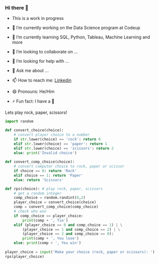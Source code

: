 ### Hi there 👋

- This is a work in progress

- 🔭 I’m currently working on the Data Science program at Codeup
- 🌱 I’m currently learning SQL, Python, Tableau, Machine Learning and more
- 👯 I’m looking to collaborate on ...
- 🤔 I’m looking for help with ...
- 💬 Ask me about ...
- 📫 How to reach me: [Linkedin](https://www.linkedin.com/in/adam-harris87/)
- 😄 Pronouns: He/Him
- ⚡ Fun fact: I have a 🐶

Lets play rock, paper, scissors!

```python
import random

def convert_choice(choice):
    # convert player choice to a number
    if str.lower(choice) == 'rock': return 0
    elif str.lower(choice) == 'paper': return 1
    elif str.lower(choice) == 'scissors': return 2
    else: print('Invalid choice')
        
def convert_comp_choice(choice):
    # convert computer choice to rock, paper or scissor
    if choice == 0: return 'Rock'
    elif choice == 1: return 'Paper'
    else: return 'Scissors'

def rps(choice): # play rock, paper, scissors
    # get a random integer
    comp_choice = random.randint(0,2)
    player_choice = convert_choice(choice)
    comp = convert_comp_choice(comp_choice)
    # check who won
    if comp_choice == player_choice:
        print(comp + ', Tie')
    elif (player_choice == 0 and comp_choice == 1) | \
        (player_choice == 1 and comp_choice == 2) | \
        (player_choice == 2 and comp_choice == 0):
        print(comp + ', You lose')
    else: print(comp + ', You win')
    
player_choice = input('Make your choice (rock, paper or scissors): ')
rps(player_choice)
```
